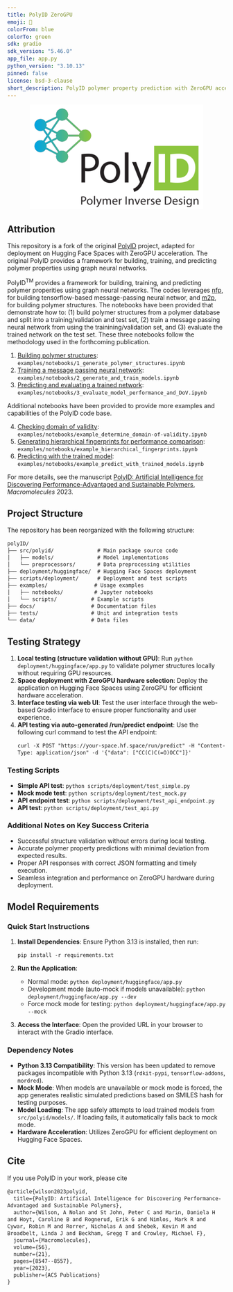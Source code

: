 ```yaml
---
title: PolyID ZeroGPU
emoji: 🧬
colorFrom: blue
colorTo: green
sdk: gradio
sdk_version: "5.46.0"
app_file: app.py
python_version: "3.10.13"
pinned: false
license: bsd-3-clause
short_description: PolyID polymer property prediction with ZeroGPU acceleration
---
```



<p align="center">
  <img src="https://raw.githubusercontent.com/NREL/polyID/master/images/polyID-logo_color-full.svg" alt="PolyID Logo" width="400"/>
</p>

## Attribution
This repository is a fork of the original [PolyID](https://github.com/NREL/polyID) project, adapted for deployment on Hugging Face Spaces with ZeroGPU acceleration. The original PolyID provides a framework for building, training, and predicting polymer properties using graph neural networks.

PolyID<sup>TM</sup> provides a framework for building, training, and predicting polymer properities using graph neural networks. The codes leverages [nfp](https://pypi.org/project/nfp/), for building tensorflow-based message-passing neural networ, and [m2p](https://pypi.org/project/m2p/), for building polymer structures.  The notebooks have been provided that demonstrate how to: (1) build polymer structures from a polymer database and split into a training/validation and test set, (2) train a message passing neural network from using the trainining/validation set, and (3) evaluate the trained network on the test set. These three notebooks follow the methodology used in the forthcoming publication.

1. [Building polymer structures](https://github.com/NREL/polyID/blob/master/examples/1_generate_polymer_structures.ipynb): `examples/notebooks/1_generate_polymer_structures.ipynb`
2. [Training a message passing neural network](https://github.com/NREL/polyID/blob/master/examples/2_generate_and_train_models.ipynb): `examples/notebooks/2_generate_and_train_models.ipynb`
3. [Predicting and evaluating a trained network](https://github.com/NREL/polyID/blob/master/examples/3_evaluate_model_performance_and_DoV.ipynb): `examples/notebooks/3_evaluate_model_performance_and_DoV.ipynb`

Additional notebooks have been provided to provide more examples and capabilities of the PolyID code base.

4. [Checking domain of validity](https://github.com/NREL/polyID/blob/master/examples/example_determine_domain-of-validity.ipynb): `examples/notebooks/example_determine_domain-of-validity.ipynb`
5. [Generating hierarchical fingerprints for performance comparison](https://github.com/NREL/polyID/blob/master/examples/example_hierarchical_fingerprints.ipynb): `examples/notebooks/example_hierarchical_fingerprints.ipynb`
6. [Predicting with the trained model](https://github.com/NREL/polyID/blob/master/examples/example_predict_with_trained_models.ipynb): `examples/notebooks/example_predict_with_trained_models.ipynb`

For more details, see the manuscript [PolyID: Artificial Intelligence for Discovering Performance-Advantaged and Sustainable Polymers](https://doi.org/10.1021/acs.macromol.3c00994), _Macromolecules_ 2023.

## Project Structure

The repository has been reorganized with the following structure:

```
polyID/
├── src/polyid/              # Main package source code
│   ├── models/              # Model implementations
│   └── preprocessors/       # Data preprocessing utilities
├── deployment/huggingface/  # Hugging Face Spaces deployment
├── scripts/deployment/      # Deployment and test scripts
├── examples/               # Usage examples
│   ├── notebooks/          # Jupyter notebooks
│   └── scripts/           # Example scripts
├── docs/                  # Documentation files
├── tests/                 # Unit and integration tests
└── data/                  # Data files
```

## Testing Strategy

1. **Local testing (structure validation without GPU)**: Run `python deployment/huggingface/app.py` to validate polymer structures locally without requiring GPU resources.
2. **Space deployment with ZeroGPU hardware selection**: Deploy the application on Hugging Face Spaces using ZeroGPU for efficient hardware acceleration.
3. **Interface testing via web UI**: Test the user interface through the web-based Gradio interface to ensure proper functionality and user experience.
4. **API testing via auto-generated /run/predict endpoint**: Use the following curl command to test the API endpoint:
   ```
   curl -X POST "https://your-space.hf.space/run/predict" -H "Content-Type: application/json" -d '{"data": ["CC(C)C(=O)OCC"]}'
   ```

### Testing Scripts

- **Simple API test**: `python scripts/deployment/test_simple.py`
- **Mock mode test**: `python scripts/deployment/test_mock.py`
- **API endpoint test**: `python scripts/deployment/test_api_endpoint.py`
- **API test**: `python scripts/deployment/test_api.py`

### Additional Notes on Key Success Criteria
- Successful structure validation without errors during local testing.
- Accurate polymer property predictions with minimal deviation from expected results.
- Proper API responses with correct JSON formatting and timely execution.
- Seamless integration and performance on ZeroGPU hardware during deployment.

## Model Requirements

### Quick Start Instructions

1. **Install Dependencies**: Ensure Python 3.13 is installed, then run:
   ```
   pip install -r requirements.txt
   ```

2. **Run the Application**:
   - Normal mode: `python deployment/huggingface/app.py`
   - Development mode (auto-mock if models unavailable): `python deployment/huggingface/app.py --dev`
   - Force mock mode for testing: `python deployment/huggingface/app.py --mock`

3. **Access the Interface**: Open the provided URL in your browser to interact with the Gradio interface.

### Dependency Notes

- **Python 3.13 Compatibility**: This version has been updated to remove packages incompatible with Python 3.13 (`rdkit-pypi`, `tensorflow-addons`, `mordred`).
- **Mock Mode**: When models are unavailable or mock mode is forced, the app generates realistic simulated predictions based on SMILES hash for testing purposes.
- **Model Loading**: The app safely attempts to load trained models from `src/polyid/models/`. If loading fails, it automatically falls back to mock mode.
- **Hardware Acceleration**: Utilizes ZeroGPU for efficient deployment on Hugging Face Spaces.

## Cite
If you use PolyID in your work, please cite
```
@article{wilson2023polyid,
  title={PolyID: Artificial Intelligence for Discovering Performance-Advantaged and Sustainable Polymers},
  author={Wilson, A Nolan and St John, Peter C and Marin, Daniela H and Hoyt, Caroline B and Rognerud, Erik G and Nimlos, Mark R and Cywar, Robin M and Rorrer, Nicholas A and Shebek, Kevin M and Broadbelt, Linda J and Beckham, Gregg T and Crowley, Michael F},
  journal={Macromolecules},
  volume={56},
  number={21},
  pages={8547--8557},
  year={2023},
  publisher={ACS Publications}
}